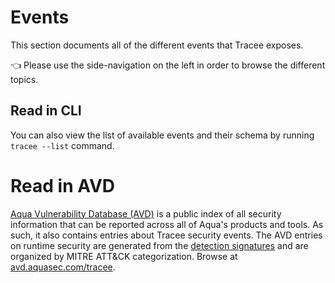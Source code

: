# Events

This section documents all of the different events that Tracee exposes.

👈 Please use the side-navigation on the left in order to browse the different topics.

## Read in CLI

You can also view the list of available events and their schema by running `tracee --list` command.

# Read in AVD

[Aqua Vulnerability Database (AVD)](https://avd.aquasec.com) is a public index of all security information that can be reported across all of Aqua's products and tools. As such, it also contains entries about Tracee security events. The AVD entries on runtime security are generated from the [detection signatures](https://github.com/aquasecurity/tracee/tree/main/signatures) and are organized by MITRE ATT&CK categorization. Browse at [avd.aquasec.com/tracee](https://avd.aquasec.com/tracee/).
